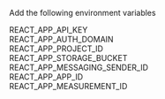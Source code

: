 Add the following environment variables

REACT_APP_API_KEY<br>
REACT_APP_AUTH_DOMAIN<br>
REACT_APP_PROJECT_ID<br>
REACT_APP_STORAGE_BUCKET<br>
REACT_APP_MESSAGING_SENDER_ID<br>
REACT_APP_APP_ID<br>
REACT_APP_MEASUREMENT_ID<br>
